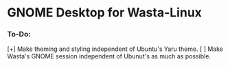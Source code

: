 # GNOME Desktop for Wasta-Linux

### To-Do:
[+] Make theming and styling independent of Ubuntu's Yaru theme.
[ ] Make Wasta's GNOME session independent of Ubunut's as much as possible.
